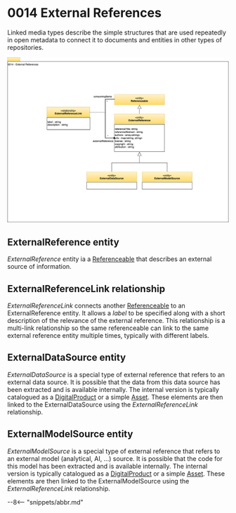 <!-- SPDX-License-Identifier: CC-BY-4.0 -->
<!-- Copyright Contributors to the Egeria project. -->

# 0014 External References

Linked media types describe the simple structures that are used repeatedly in open metadata to connect it to documents and entities in other types of repositories.

![UML](0014-External-References.svg)

## ExternalReference entity

*ExternalReference* entity ia a [Referenceable](/types/0/0010-Basic-Model) that describes an external source of information.

## ExternalReferenceLink relationship

*ExternalReferenceLink* connects another [Referenceable](/types/0/0010-Basic-Model) to an ExternalReference entity.  It allows a *label* to be specified along with a short description of the relevance of the external reference.  This relationship is a multi-link relationship so the same referenceable can link to the same external reference entity multiple times, typically with different labels.

## ExternalDataSource entity

*ExternalDataSource* is a special type of external reference that refers to an external data source. It is possible that the data from this data source has been extracted and is available internally.  The internal version is typically catalogued as a [DigitalProduct](/types/7/0710-Digital-Products) or a simple [Asset](/types/0/0010/Base-Model).  These elements are then linked to the ExternalDataSource using the *ExternalReferenceLink* relationship.

## ExternalModelSource entity

*ExternalModelSource* is a special type of external reference that refers to an external model (analytical, AI, ...) source. It is possible that the code for this model has been extracted and is available internally.  The internal version is typically catalogued as a [DigitalProduct](/types/7/0710-Digital-Products) or a simple [Asset](/types/0/0010/Base-Model).  These elements are then linked to the ExternalModelSource using the *ExternalReferenceLink* relationship.




--8<-- "snippets/abbr.md"
